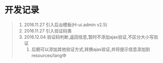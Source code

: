 # 开发记录

> 1. 2016.11.27 引入后台模板\(H-ui.admin v2.5\)
> 2. 2016.11.27 引入验证码类
> 3. 2016.12.04 验证码判断,返回信息,暂时不添加ajax验证,不区分大小写验证
>    1. 后期可以添加其他验证方式,转换ajax验证,并将提示信息添加到resources/lang中



